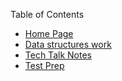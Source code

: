 Table of Contents
- [Home Page](/{{site.baseurl}})
- [Data structures work](/{{site.baseurl}}/datastructures)
- [Tech Talk Notes](/{{site.baseurl}}/ttnotes)
- [Test Prep](/{{site.baseurl}}/testprep)
